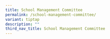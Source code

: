 ```yaml
---
title: School Management Committee
permalink: /school-management-committee/
variant: tiptap
description: ""
third_nav_title: School Management Committee
---
```

